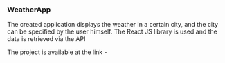 ### WeatherApp

The created application displays the weather in a certain city, and the city can be specified by the user himself. The React JS library is used and the data is retrieved via the API

The project is available at the link -

